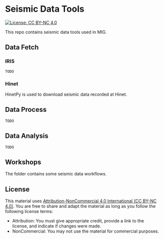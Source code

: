 # Seismic Data Tools

[![License: CC BY-NC 4.0](https://img.shields.io/badge/License-CC%20BY--NC%204.0-blue.svg)](https://creativecommons.org/licenses/by-nc/4.0/deed.en)

This repo contains seismic data tools used in MIG.

## Data Fetch

### IRIS

`TODO`

### Hinet

HinetPy is used to download seismic data recorded at Hinet.

## Data Process

`TODO`

## Data Analysis

`TODO`

## Workshops

The folder contains some seismic data workflows.

## License

This material uses [Attribution-NonCommercial 4.0 International (CC BY-NC 4.0)](https://creativecommons.org/licenses/by-nc/4.0/deed.en).
You are free to share and adapt the material as long as you follow the following
license terms:

- Attribution: You must give appropriate credit, provide a link to the license, and indicate if changes were made.
- NonCommercial: You may not use the material for commercial purposes.
